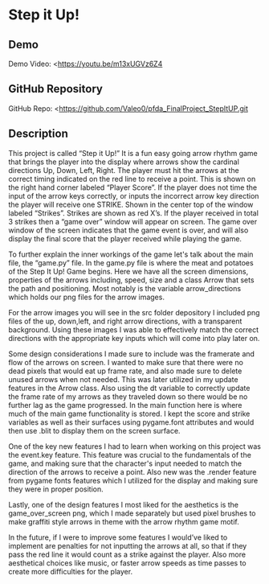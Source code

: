 # Step it Up!


## Demo
Demo Video: <https://youtu.be/m13xUGVz6Z4

## GitHub Repository
GitHub Repo: <https://github.com/Valeo0/pfda_FinalProject_StepItUP.git

## Description
This project is called “Step it Up!”
It is a fun easy going arrow rhythm game that brings the player into the display where arrows show the cardinal directions Up, Down, Left, Right. 
The player must hit the arrows at the correct timing indicated on the red line to receive a point. 
This is shown on the right hand corner labeled “Player Score”. If the player does not time the input of the arrow keys correctly, or inputs the incorrect arrow key direction the player will receive one STRIKE. Shown in the center top of the window labeled “Strikes”.
 Strikes are shown as red X’s. If the player received in total 3 strikes then a “game over” window will appear on screen. The game over window of the screen indicates that the game event is over, and will also display the final score that the player received while playing the game. 

To further explain the inner workings of the game let's talk about the main file, the “game.py” file. In the game.py file is where the meat and potatoes of the Step It Up! Game begins. Here we have all the screen dimensions, properties of the arrows including, speed, size and a class Arrow that sets the path and positioning. Most notably is the variable arrow_directions which holds our png files for the arrow images.

For the arrow images you will see in the src folder depository I included png files of the up, down,left, and right arrow directions, with a transparent background. Using these images I was able to effectively match the correct directions with the appropriate key inputs which will come into play later on. 

Some design considerations I made sure to include was the framerate and flow of the arrows on screen. I wanted to make sure that there were no dead pixels that would eat up frame rate, and also made sure to delete unused arrows when not needed. This was later utilized in my update features in the Arrow class. 
Also using the dt variable to correctly update the frame rate of my arrows as they traveled down so there would be no further lag as the game progressed. 
In the main function here is where much of the main game functionality is stored. I kept the score and strike variables as well as their surfaces using pygame.font attributes and would then use .blit to display them on the screen surface. 

One of the key new features I had to learn when working on this project was the event.key feature. This feature was crucial to the fundamentals of the game, and making sure that the character's input needed to match the direction of the arrows to receive a point. Also new was the .render feature from pygame fonts features which I utilized for the display and making sure they were in proper position. 

Lastly, one of the design features I most liked for the aesthetics is the game_over_screen png, which I made separately but used pixel brushes to make graffiti style arrows in theme with the arrow rhythm game motif. 

In the future, if I were to improve some features I would’ve liked to implement are penalties for not inputting the arrows at all, so that if they pass the red line it would count as a strike against the player. Also more aesthetical choices like music, or faster arrow speeds as time passes to create more difficulties for the player. 
